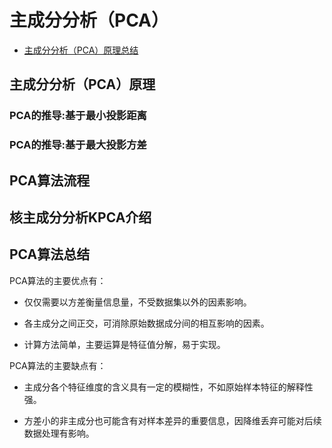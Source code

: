 # 主成分分析（PCA）
 - [主成分分析（PCA）原理总结](https://www.cnblogs.com/pinard/p/6239403.html)

## 主成分分析（PCA）原理


### PCA的推导:基于最小投影距离


### PCA的推导:基于最大投影方差


## PCA算法流程

## 核主成分分析KPCA介绍


## PCA算法总结
PCA算法的主要优点有：

 - 仅仅需要以方差衡量信息量，不受数据集以外的因素影响。　

 - 各主成分之间正交，可消除原始数据成分间的相互影响的因素。

 - 计算方法简单，主要运算是特征值分解，易于实现。


PCA算法的主要缺点有：

 - 主成分各个特征维度的含义具有一定的模糊性，不如原始样本特征的解释性强。

 - 方差小的非主成分也可能含有对样本差异的重要信息，因降维丢弃可能对后续数据处理有影响。